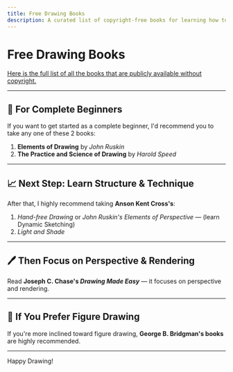 ```yaml
---
title: Free Drawing Books
description: A curated list of copyright-free books for learning how to draw — from beginner to advanced.
---
```


# Free Drawing Books

[Here is the full list of all the books that are publicly available without copyright.](/copyright-free-books.md)

---

## 📘 For Complete Beginners

If you want to get started as a complete beginner, I'd recommend you to take any one of these 2 books:

1. **Elements of Drawing** by *John Ruskin*
2. **The Practice and Science of Drawing** by *Harold Speed*

---

## 📈 Next Step: Learn Structure & Technique

After that, I highly recommend taking **Anson Kent Cross's**:

1. *Hand-free Drawing* or *John Ruskin's Elements of Perspective* — (learn Dynamic Sketching)
2. *Light and Shade*

---

## 🖊️ Then Focus on Perspective & Rendering

Read **Joseph C. Chase's _Drawing Made Easy_** — it focuses on perspective and rendering.

---

## 🧍 If You Prefer Figure Drawing

If you're more inclined toward figure drawing, **George B. Bridgman's books** are highly recommended.

---

Happy Drawing!
